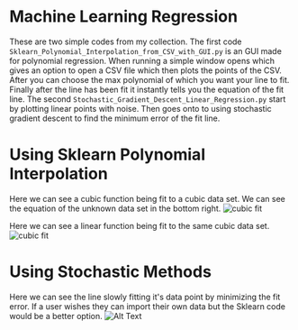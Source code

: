 # Machine Learning Regression

These are two simple codes from my collection. The first code ```Sklearn_Polynomial_Interpolation_from_CSV_with_GUI.py``` is an GUI made for polynomial regression. When running a simple window opens which gives an option to open a CSV file which then plots the points of the CSV. After you can choose the max polynomial of which you want your line to fit. Finally after the line has been fit it instantly tells you the equation of the fit line. The second  ```Stochastic_Gradient_Descent_Linear_Regression.py``` start by plotting linear points with noise. Then goes onto to using stochastic gradient descent to find the minimum error of the fit line.

# Using Sklearn Polynomial Interpolation
Here we can see a cubic function being fit to a cubic data set. We can see the equation of the unknown data set in the bottom right.
![cubic fit](https://github.com/mazy1998/Machine-Learning-Polynomail-Regression/blob/master/cubic%20fit.png?raw=true)

Here we can see a linear function being fit to the same cubic data set.
![cubic fit](https://github.com/mazy1998/Machine-Learning-Polynomail-Regression/blob/master/linear%20fit.png?raw=true)

# Using Stochastic Methods

Here we can see the line slowly fitting it's data point by minimizing the fit error. If a user wishes they can import their own data but the Sklearn code would be a better option.
![Alt Text](https://media.giphy.com/media/1eEv6KTDqWkwi301ZH/giphy.gif)
